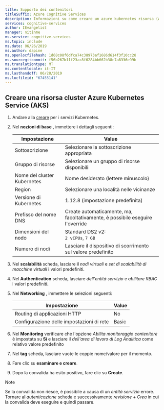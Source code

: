 ```yaml
---
title: Supporto dei contenitori
titleSuffix: Azure Cognitive Services
description: Informazioni su come creare un azure kubernetes risorsa (AKS).
services: cognitive-services
author: IEvangelist
manager: nitinme
ms.service: cognitive-services
ms.topic: include
ms.date: 06/26/2019
ms.author: dapine
ms.openlocfilehash: 1d68c08f6dfca74c38973af1686d614f3f10cc28
ms.sourcegitcommit: f56b267b11f23ac8f6284bb662b38c7a8336e99b
ms.translationtype: MT
ms.contentlocale: it-IT
ms.lasthandoff: 06/28/2019
ms.locfileid: "67455141"
---
```

## <a name="create-an-azure-kubernetes-service-aks-cluster-resource"></a>Creare una risorsa cluster Azure Kubernetes Service (AKS)

1. Andare alla [creare](https://ms.portal.azure.com/#create/microsoft.aks) per i servizi Kubernetes.

1. Nel **nozioni di base** , immettere i dettagli seguenti:

    |Impostazione|Value|
    |--|--|
    |Sottoscrizione|Selezionare la sottoscrizione appropriata|
    |Gruppo di risorse|Selezionare un gruppo di risorse disponibili|
    |Nome del cluster Kubernetes|Nome desiderato (lettere minuscolo)|
    |Region|Selezionare una località nelle vicinanze|
    |Versione di Kubernetes|1.12.8 (impostazione predefinita)|
    |Prefisso del nome DNS|Create automaticamente, ma, facoltativamente, è possibile eseguire l'override|
    |Dimensioni del nodo|Standard DS2 v2:<br>`2 vCPUs`, `7 GB`|
    |Numero di nodi|Lasciare il dispositivo di scorrimento sul valore predefinito|

1. Nel **scalabilità** scheda, lasciare il *nodi virtuali* e *set di scalabilità di macchine virtuali* i valori predefiniti.
1. Nel **Authentication** scheda, lasciare *dell'entità servizio* e *abilitare RBAC* i valori predefiniti.
1. Nel **Networking** , immettere le selezioni seguenti:

    |Impostazione|Value|
    |--|--|
    |Routing di applicazioni HTTP|No|
    |Configurazione delle impostazioni di rete|Basic|

1. Nel **Monitoring** verificare che l'opzione *Abilita monitoraggio contenitore* è impostata su **Sì** e lasciare il *dell'area di lavoro di Log Analitica* come relativo valore predefinito
1. Nel **tag** scheda, lasciare vuote le coppie nome/valore per il momento.
1. Fare clic su **esaminare e creare**.
1. Dopo la convalida ha esito positivo, fare clic su **Create**.

> [!NOTE]
> Se la convalida non riesce, è possibile a causa di un *entità servizio* errore. Tornare al *autenticazione* scheda e successivamente *revisione + Crea* in cui la convalida deve eseguire e quindi passare.
